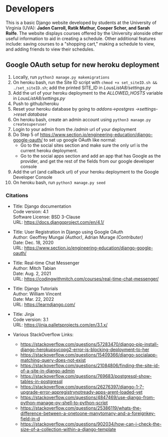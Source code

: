 # Developers
This is a basic Django website developed by students at the University of Virginia (UVA): **Jaden Carroll, Ratik Mathur, Cooper Scher, and Sarah Rolfe**. The website displays courses offered by the University alonside other useful information to aid in creating a schedule. Other additional features include: saving courses to a "shopping cart," making a schedule to view, and adding friends to view their schedules.

## Google OAuth setup for new heroku deployment
1) Locally, run `python3 manage.py makemigrations`
2) On heroku bash, run the Site ID script with `chmod +x set_siteID.sh && ./set_siteID.sh`; add the printed SITE_ID in *LousListA8/settings.py*
3) Add the url of your heroku deployment to the *ALLOWED_HOSTS* variable in *LousListA8/settings.py*
4) Push to github/heroku
5) Reset your heroku database by going to *addons->postgres ->settings->reset database*
6) On heroku bash, create an admin account using `python3 manage.py createsuperuser`
7) Login to your admin from the */admin* url of your deployment
8) Do Step 5 of https://www.section.io/engineering-education/django-google-oauth/ to set up google OAuth like normal:
    - Go to the social sites section and make sure the only url is the current heroku deployment.
    - Go to the social apps section and add an app that has Google as the provider, and get the rest of the fields from our google developer console
9) Add the url (and callback url) of your heroku deployment to the Google Developer Console
10) On heroku bash, run `python3 manage.py seed`



### Citations
* Title: Django documentation\
Code version: 4.1\
Software License: BSD 3-Clause\
URL: https://docs.djangoproject.com/en/4.1/
* Title: User Registration in Django using Google OAuth\
Author: Geoffrey Mungai _(Author)_, Adrian Murage _(Contributer)_ \
Date: Dec. 18, 2020\
URL: https://www.section.io/engineering-education/django-google-oauth/
* Title: Real-time Chat Messenger\
Author: Mitch Tabian\
Date: Aug. 2, 2021\
URL: https://codingwithmitch.com/courses/real-time-chat-messenger/
* Title: Django Tutorials\
Author: William Vincent\
Date: Mar. 22, 2022\
URL: https://learndjango.com/
* Title: Jinja\
Code version: 3.1\
URL: https://jinja.palletsprojects.com/en/3.1.x/

* Various StackOverflow Links:
    - https://stackoverflow.com/questions/57283470/django-pip-install-django-herokupsycopg2-error-is-blocking-deployment-to-her
    - https://stackoverflow.com/questions/15409366/django-socialapp-matching-query-does-not-exist
    - https://stackoverflow.com/questions/21084806/finding-the-site-id-of-a-site-in-django-admin
    - https://stackoverflow.com/questions/769683/postgresql-show-tables-in-postgresql
    - https://stackoverflow.com/questions/26276397/django-1-7-upgrade-error-appregistrynotready-apps-arent-loaded-yet
    - https://stackoverflow.com/questions/4847469/use-django-from-python-manage-py-shell-to-python-script
    - https://stackoverflow.com/questions/25386119/whats-the-difference-between-a-onetoone-manytomany-and-a-foreignkey-field-in-d
    - https://stackoverflow.com/questions/902034/how-can-i-check-the-size-of-a-collection-within-a-django-template
